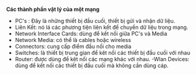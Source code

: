 **Các thành phần vật lý của một mạng**
- PC's : Đây là những thiết bị đầu cuối, thiết bị gửi và nhận dữ liệu.
- Liên Kết: nó lá các phương tiện liên kết để chuyền dữ liệu trong mạng.
 - Network Interface Cards: dùng để kết nối giữa PC's và Media
 - Network Media: có thể là cables hoặc wireless
 - Connectors: cung cấp điểm đầu nối cho media
- Switches: là thiết bị trung gian để kêt nối các thiết bị đầu cuối với nhau
- Router: được dùng để kêt nối các mạng khác với nhau.
-Wlan Devices: dùng để kết nối các thiết bị đầu cuối mà không cần dùng cáp.
